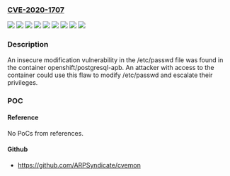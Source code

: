 ### [CVE-2020-1707](https://cve.mitre.org/cgi-bin/cvename.cgi?name=CVE-2020-1707)
![](https://img.shields.io/static/v1?label=Product&message=Red%20Hat%20OpenShift%20Container%20Platform%203.11&color=blue)
![](https://img.shields.io/static/v1?label=Product&message=Red%20Hat%20OpenShift%20Container%20Platform%204.1&color=blue)
![](https://img.shields.io/static/v1?label=Product&message=Red%20Hat%20OpenShift%20Container%20Platform%204.2&color=blue)
![](https://img.shields.io/static/v1?label=Product&message=Red%20Hat%20OpenShift%20Container%20Platform%204.3&color=blue)
![](https://img.shields.io/static/v1?label=Version&message=!%20v3.11.188-4%20&color=brighgreen)
![](https://img.shields.io/static/v1?label=Version&message=!%20v4.1.37-202003021622%20&color=brighgreen)
![](https://img.shields.io/static/v1?label=Version&message=!%20v4.2.21-202002240343%20&color=brighgreen)
![](https://img.shields.io/static/v1?label=Version&message=!%20v4.3.5-202003020549%20&color=brighgreen)
![](https://img.shields.io/static/v1?label=Vulnerability&message=Incorrect%20Permission%20Assignment%20for%20Critical%20Resource&color=brighgreen)

### Description

An insecure modification vulnerability in the /etc/passwd file was found in the container openshift/postgresql-apb. An attacker with access to the container could use this flaw to modify /etc/passwd and escalate their privileges.

### POC

#### Reference
No PoCs from references.

#### Github
- https://github.com/ARPSyndicate/cvemon

